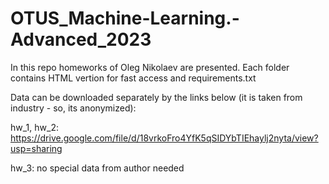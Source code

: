 # OTUS_Machine-Learning.-Advanced_2023

In this repo homeworks of Oleg Nikolaev are presented. Each folder contains HTML vertion for fast access and requirements.txt 

Data can be downloaded separately by the links below (it is taken from industry - so, its anonymized):

hw_1, hw_2: https://drive.google.com/file/d/18vrkoFro4YfK5qSIDYbTIEhaylj2nyta/view?usp=sharing

hw_3: no special data from author needed
